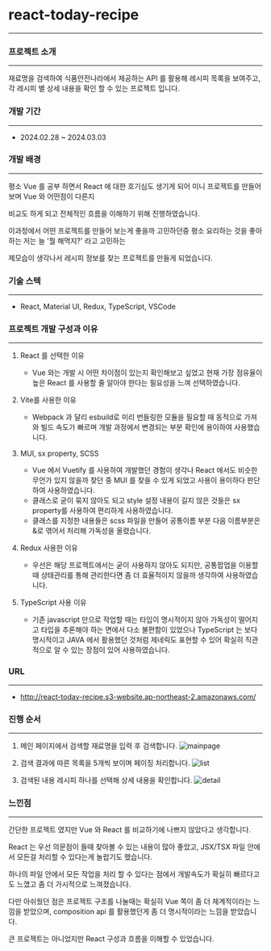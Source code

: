 # react-today-recipe
---

### 프로젝트 소개
---
재료명을 검색하여 식품안전나라에서 제공하는 API 를 활용해 레시피 목록을 보여주고, 각 레시피 별 상세 내용을 확인 할 수 있는 프로젝트 입니다.

### 개발 기간
---
* 2024.02.28 ~ 2024.03.03

### 개발 배경
---
평소 Vue 를 공부 하면서 React 에 대한 호기심도 생기게 되어 미니 프로젝트를 만들어 보며 Vue 와 어떤점이 다른지 

비교도 하게 되고 전체적인 흐름을 이해하기 위해 진행하였습니다.

이과정에서 어떤 프로젝트를 만들어 보는게 좋을까 고민하던중 평소 요리하는 것을 좋아하는 저는 늘 '뭘 해먹지?' 라고 고민하는

제모습이 생각나서 레시피 정보를 찾는 프로젝트를 만들게 되었습니다.


### 기술 스텍
---
- React, Material UI, Redux, TypeScript, VSCode

### 프로젝트 개발 구성과 이유
---
1. React 를 선택한 이유
   - Vue 와는 개발 시 어떤 차이점이 있는지 확인해보고 싶었고 현재 가장 점유율이 높은 React 를 사용할 줄 알아야 한다는 필요성을 느껴 선택하였습니다.

2. Vite를 사용한 이유
   - Webpack 과 달리 esbuild로 미리 번들링한 모듈을 필요할 때 동적으로 가져와 빌드 속도가 빠르며 개발 과정에서 변경되는 부분 확인에 용이하여 사용했습니다.

3. MUI, sx property, SCSS
   - Vue 에서 Vuetify 를 사용하여 개발했던 경험이 생각나 React 에서도 비슷한 무언가 있지 않을까 찾던 중 MUI 를 찾을 수 있게 되었고 사용이 용이하다 판단하여 사용하였습니다.
   - 클래스로 굳이 묶지 않아도 되고 style 설정 내용이 길지 않은 것들은 sx property를 사용하여 편리하게 사용하였습니다.
   - 클래스를 지정한 내용들은 scss 파일을 만들어 공통이름 부분 다음 이름부분은 &로 엮어서 처리해 가독성을 올렸습니다.

4. Redux 사용한 이유
   - 우선은 해당 프로젝트에서는 굳이 사용하지 않아도 되지만, 공통팝업을 이용할 때 상태관리를 통해 관리한다면 좀 더 효율적이지 않을까 생각하여 사용하였습니다.

5. TypeScript 사용 이유
   - 기존 javascript 만으로 작업할 때는 타입이 명시적이지 않아 가독성이 떨어지고 타입을 추론해야 하는 면에서 다소 불편함이 있었으나 TypeScript 는 보다 명시적이고 JAVA 에서 활용했던 것처럼 제네릭도 표현할 수 있어 확실히 직관적으로 알 수 있는 장점이 있어 사용하였습니다.
  

### URL
---
- <http://react-today-recipe.s3-website.ap-northeast-2.amazonaws.com/>


### 진행 순서
---
1. 메인 페이지에서 검색할 재료명을 입력 후 검색합니다.
![mainpage](https://github.com/ryu5986/react-today-recipe/assets/66866506/cd2694ef-dc40-4fb0-97e8-37c4b63e70be)


2. 검색 결과에 따른 목록을 5개씩 보이며 페이징 처리합니다.
![list](https://github.com/ryu5986/react-today-recipe/assets/66866506/435ef4e6-c0c4-4daa-b2cd-f8773685b916)


3. 검색된 내용 레시피 하나를 선택해 상세 내용을 확인합니다.
![detail](https://github.com/ryu5986/react-today-recipe/assets/66866506/a1763567-0898-48aa-bc22-b96f4cd7dbe8)




### 느낀점
---
간단한 프로젝트 였지만 Vue 와 React 를 비교하기에 나쁘지 않았다고 생각합니다.

React 는 우선 의문점이 들때 찾아볼 수 있는 내용이 많아 좋았고, JSX/TSX 파일 안에서 모든걸 처리할 수 있다는게 놀랍기도 했습니다.

하나의 파일 안에서 모든 작업을 처리 할 수 있다는 점에서 개발속도가 확실히 빠르다고도 느꼈고 좀 더 가시적으로 느껴졌습니다.

다만 아쉬웠던 점은 프로젝트 구조를 나눌때는 확실히 Vue 쪽이 좀 더 체계적이라는 느낌을 받았으며, composition api 를 활용했던게 좀 더 명시적이라는 느낌을 받았습니다.

큰 프로젝트는 아니었지만 React 구성과 흐름을 이해할 수 있었습니다.
